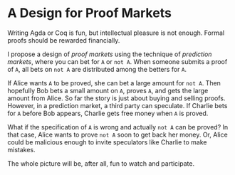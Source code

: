 A Design for Proof Markets
============================

Writing Agda or Coq is fun, but intellectual pleasure is not enough.  Formal proofs should be rewarded financially.

I propose a design of *proof markets* using the technique of *prediction markets*, where
you can bet for `A` or `not A`.
When someone submits a proof of `A`, all bets on `not A` are distributed among the betters for `A`.

If Alice wants `A` to be proved, she can bet a large amount for `not A`.
Then hopefully Bob bets a small amount on `A`, proves `A`, and gets the large amount from Alice.
So far the story is just about buying and selling proofs.
However, in a prediction market, a third party can speculate.
If Charlie bets for `A` before Bob appears, Charlie gets free money when `A` is proved.

What if the specification of `A` is wrong and actually `not A` can be proved?
In that case, Alice wants to prove `not A` soon to get back her money.
Or, Alice could be malicious enough to invite speculators like Charlie to make mistakes.

The whole picture will be, after all, fun to watch and participate.
